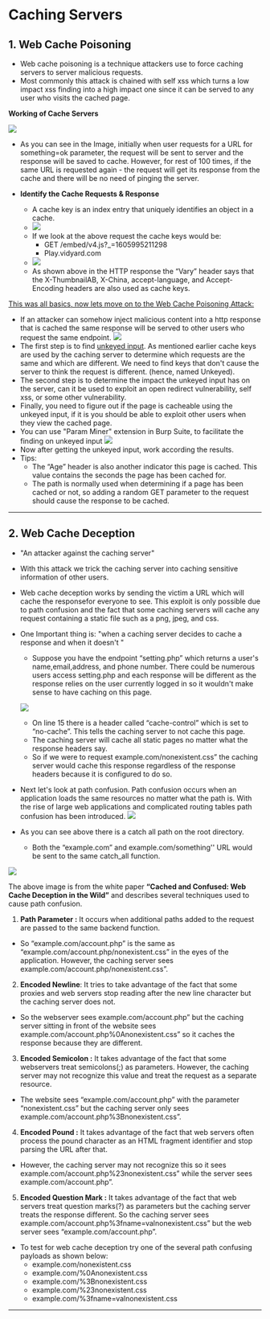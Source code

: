 # Caching Servers
## 1. Web Cache Poisoning
- Web cache poisoning is a technique attackers use to force caching servers to server malicious requests. 
- Most commonly this attack is chained with self xss which turns a low impact xss finding into a high impact one since it can be served to any user who visits the cached page.

<b>Working of Cache Servers</b>

![](assets/cache.png)

- As you can see in the Image, initially when user requests for a URL for something=ok parameter, the request will be sent to server and the response will be saved to cache. However, for rest of 100 times, if the same URL is requested again - the request will get its response from the cache and there will be no need of pinging the server.

- <b>Identify the Cache Requests & Response</b>
	- A cache key is an index entry that uniquely identifies an object in a cache.
	- ![](assets/care.png)
	- If we look at the above request the cache keys would be:
		- GET /embed/v4.js?_=1605995211298
		- Play.vidyard.com
	- ![](assets/cares.png)
	- As shown above in the HTTP response the “Vary” header says that the X-ThumbnailAB, X-China, accept-language, and Accept-Encoding headers are also used as cache keys.
	
	
<u>This was all basics, now lets move on to the Web Cache Poisoning Attack:</u>

- If an attacker can somehow inject malicious content into a http response that is cached the same response will be served to other users who request the same endpoint.
![](assets/steps.png)
- The first step is to find <u>unkeyed input</u>. As mentioned earlier cache keys are used by the caching server to determine which requests are the same and which are different. We need to find keys that don't cause the server to think the request is different. (hence, named Unkeyed).
- The second step is to determine the impact the unkeyed input has on the server, can it be used to exploit an open redirect vulnerability, self xss, or some other vulnerability.
- Finally, you need to figure out if the page is cacheable using the unkeyed input, if it is you should be able to exploit other users when they view the cached page.
- You can use "Param Miner" extension in Burp Suite, to facilitate the finding on unkeyed input
	 ![](param.png)
- Now after getting the unkeyed input, work according the results.
- Tips:
	- The “Age” header is also another indicator this page is cached. This value contains the seconds the page has been cached for.
	- The path is normally used when determining if a page has been cached or not, so adding a random GET parameter to the request should cause the response to be cached.
	
<hr>

## 2. Web Cache Deception
- "An attacker against the caching server"
- With this attack we trick the caching server into caching sensitive information of other users.
- Web cache deception works by sending the victim a URL which will cache the responsefor everyone to see. This exploit is only possible due to path confusion and the fact that some caching servers will cache any request containing a static file such as a png, jpeg, and css.
- One Important thing is: "when a caching server decides to cache a response and when it doesn't "
	- Suppose you have the endpoint “setting.php” which returns a user's name,email,address, and phone number. There could be numerous users access setting.php and each response will be different as the response relies on the user currently logged in so it wouldn't make sense to have caching on this page.
	
	![](assets/resca.png)
	- On line 15 there is a header called “cache-control” which is set to “no-cache”. This tells the caching server to not cache this page.
	- The caching server will cache all static pages no matter what the response headers say.
	- So if we were to request example.com/nonexistent.css” the caching server would cache this response regardless of the response headers because it is configured to do so.
- Next let's look at path confusion. Path confusion occurs when an application loads the same resources no matter what the path is. With the rise of large web applications and complicated routing tables path confusion has been introduced.
 ![](assets/pathc.png)
 - As you can see above there is a catch all path on the root directory.
	 - Both the “example.com” and example.com/something'' URL would be sent to the same catch_all function.
 
 ![](assets/revolver.png)
 
 The above image is from the white paper <b>“Cached and Confused: Web Cache Deception in the Wild”</b> and describes several techniques used to cause path confusion.
 1. <b>Path Parameter :</b> It occurs when additional paths added to the request are passed to the same backend function.
  -  So “example.com/account.php” is the same as “example.com/account.php/nonexistent.css” in the eyes of the application. However, the caching server sees example.com/account.php/nonexistent.css”.
  
  2. <b>Encoded Newline</b>: It tries to take advantage of the fact that some proxies and web servers stop reading after the new line character but the caching server does not.
  -  So the webserver sees example.com/account.php” but the caching server sitting in front of the website sees example.com/account.php%0Anonexistent.css” so it caches the response because they are different.
  3. <b>Encoded Semicolon :</b> It takes advantage of the fact that some webservers treat semicolons(;) as parameters. However, the caching server may not recognize this value and treat the request as a separate resource.
  -  The website sees “example.com/account.php” with the parameter “nonexistent.css” but the caching server only sees example.com/account.php%3Bnonexistent.css”.
  4. <b>Encoded Pound :</b> It takes advantage of the fact that web servers often process the pound character as an HTML fragment identifier and stop parsing the URL after that.
  -  However, the caching server may not recognize this so it sees example.com/account.php%23nonexistent.css” while the server sees example.com/account.php”.
  5. <b>Encoded Question Mark :</b> It takes advantage of the fact that web servers treat question marks(?) as parameters but the caching server treats the response different. So the caching server sees example.com/account.php%3fname=valnonexistent.css” but the web server sees “example.com/account.php”.

- To test for web cache deception try one of the several path confusing payloads as shown below:
	- example.com/nonexistent.css
	- example.com/%0Anonexistent.css
	- example.com/%3Bnonexistent.css
	- example.com/%23nonexistent.css
	- example.com/%3fname=valnonexistent.css

---
